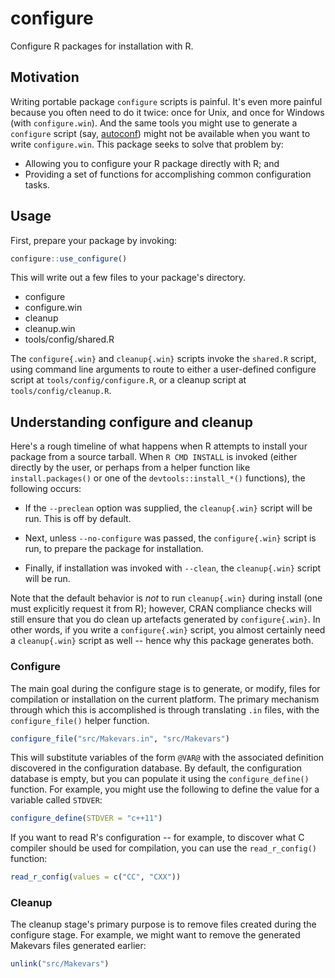 # configure

Configure R packages for installation with R.

## Motivation

Writing portable package `configure` scripts is painful. It's even more painful
because you often need to do it twice: once for Unix, and once for Windows (with
`configure.win`). And the same tools you might use to generate a `configure`
script (say, [autoconf](https://www.gnu.org/software/autoconf/autoconf.html))
might not be available when you want to write `configure.win`. This package
seeks to solve that problem by:

- Allowing you to configure your R package directly with R; and
- Providing a set of functions for accomplishing common configuration tasks.

## Usage

First, prepare your package by invoking:

```r
configure::use_configure()
```

This will write out a few files to your package's directory.

- configure
- configure.win
- cleanup
- cleanup.win
- tools/config/shared.R

The `configure{.win}` and `cleanup{.win}` scripts invoke the `shared.R` script,
using command line arguments to route to either a user-defined configure script
at `tools/config/configure.R`, or a cleanup script at `tools/config/cleanup.R`.

## Understanding configure and cleanup

Here's a rough timeline of what happens when R attempts to install your package
from a source tarball. When `R CMD INSTALL` is invoked (either directly by the
user, or perhaps from a helper function like `install.packages()` or one of
the `devtools::install_*()` functions), the following occurs:

- If the `--preclean` option was supplied, the `cleanup{.win}` script will
  be run. This is off by default.

- Next, unless `--no-configure` was passed, the `configure{.win}` script is run,
  to prepare the package for installation.

- Finally, if installation was invoked with `--clean`, the `cleanup{.win}`
  script will be run.
  
Note that the default behavior is _not_ to run `cleanup{.win}` during install
(one must explicitly request it from R); however, CRAN compliance checks will
still ensure that you do clean up artefacts generated by `configure{.win}`. In
other words, if you write a `configure{.win}` script, you almost certainly need
a `cleanup{.win}` script as well -- hence why this package generates both.
 
### Configure

The main goal during the configure stage is to generate, or modify, files
for compilation or installation on the current platform. The primary mechanism
through which this is accomplished is through translating `.in` files, with
the `configure_file()` helper function.

```r
configure_file("src/Makevars.in", "src/Makevars")
```

This will substitute variables of the form `@VAR@` with the associated
definition discovered in the configuration database. By default, the
configuration database is empty, but you can populate it using the
`configure_define()` function. For example, you might use the following
to define the value for a variable called `STDVER`:

```r
configure_define(STDVER = "c++11")
```

If you want to read R's configuration -- for example, to discover what C
compiler should be used for compilation, you can use the `read_r_config()`
function:

```r
read_r_config(values = c("CC", "CXX"))
```

### Cleanup

The cleanup stage's primary purpose is to remove files created during the
configure stage. For example, we might want to remove the generated
Makevars files generated earlier:

```r
unlink("src/Makevars")
```
